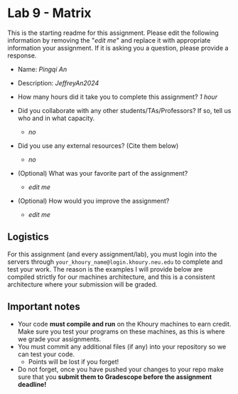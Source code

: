 # Lab 9 - Matrix

This is the starting readme for this assignment.  Please edit the following information by removing the "*edit me*" and replace it with appropriate information your assignment. If it is asking you a question, please provide a response.

- Name: *Pingqi An*

- Description: *JeffreyAn2024*

- How many hours did it take you to complete this assignment? *1 hour*

- Did you collaborate with any other students/TAs/Professors? If so, tell us who and in what capacity.
  - *no*

- Did you use any external resources? (Cite them below)
  - *no*

- (Optional) What was your favorite part of the assignment? 

  - *edit me*

- (Optional) How would you improve the assignment? 
  - *edit me*

## Logistics

For this assignment (and every assignment/lab), you must login into the servers through `your_khoury_name@login.khoury.neu.edu` to complete and test your work. The reason is the examples I will provide below are compiled strictly for our machines architecture, and this is a consistent architecture where your submission will be graded.

## Important notes

* Your code **must compile and run** on the Khoury machines to earn credit. Make sure you test your programs on these machines, as this is where we grade your assignments.
* You must commit any additional files (if any) into your repository so we can test your code.
  * Points will be lost if you forget!
* Do not forget, once you have pushed your changes to your repo make sure that you **submit them to Gradescope before the assignment deadline!**

